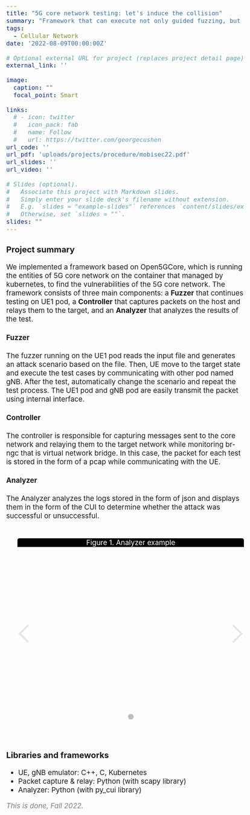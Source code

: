 ```yaml
---
title: "5G core network testing: let's induce the collision"
summary: "Framework that can execute not only guided fuzzing, but also various attack scenarios"
tags:
  - Cellular Network
date: '2022-08-09T00:00:00Z'

# Optional external URL for project (replaces project detail page).
external_link: ''

image:
  caption: ""
  focal_point: Smart

links:
  # - icon: twitter
  #   icon_pack: fab
  #   name: Follow
  #   url: https://twitter.com/georgecushen
url_code: ''
url_pdf: 'uploads/projects/procedure/mobisec22.pdf'
url_slides: ''
url_video: ''

# Slides (optional).
#   Associate this project with Markdown slides.
#   Simply enter your slide deck's filename without extension.
#   E.g. `slides = "example-slides"` references `content/slides/example-slides.md`.
#   Otherwise, set `slides = ""`.
slides: ""
---
```

<style>
body{
  font-size: 14pt;
  margin-left: 12%;
  margin-right: 12%;
  /* margin-bottom: -100px; */
}

.carousel {
  height: 500px;
  width: 600px;
  overflow: hidden;
  text-align: center;
  position: relative;
  padding: 0;
  list-style: none;
}
.carousel__controls,
.carousel__activator {
  display: none;
}
.carousel__activator:nth-of-type(1):checked ~ .carousel__track {
  transform: translateX(0%);
}
.carousel__activator:nth-of-type(1):checked ~ .carousel__slide:nth-of-type(1) {
  transition: opacity 0.5s, transform 0.5s;
  top: 0;
  left: 0;
  right: 0;
  opacity: 1;
  transform: scale(1);
}
.carousel__activator:nth-of-type(1):checked ~ .carousel__controls:nth-of-type(1) {
  display: block;
  opacity: 1;
}
.carousel__activator:nth-of-type(1):checked ~ .carousel__indicators .carousel__indicator:nth-of-type(1) {
  opacity: 1;
}
.carousel__control {
  height: 30px;
  width: 30px;
  margin-top: -15px;
  top: 50%;
  position: absolute;
  display: block;
  cursor: pointer;
  border-width: 5px 5px 0 0;
  border-style: solid;
  border-color: #bebebe;
  opacity: 0.35;
  outline: 0;
  z-index: 3;
}
.carousel__control:hover {
  opacity: 1;
}
.carousel__control--backward {
  left: 10px;
  transform: rotate(-135deg);
}
.carousel__control--forward {
  right: 10px;
  transform: rotate(45deg);
}
.carousel__indicators {
  position: absolute;
  bottom: 20px;
  width: 100%;
  text-align: center;
}
.carousel__indicator {
  height: 15px;
  width: 15px;
  border-radius: 100%;
  display: inline-block;
  z-index: 2;
  cursor: pointer;
  opacity: 0.35;
  margin: 0 2.5px 0 2.5px;
}
.carousel__indicator:hover {
  opacity: 0.75;
}
.carousel__track {
  position: absolute;
  top: 0;
  right: 0;
  bottom: 0;
  left: 0;
  padding: 0;
  margin: 0;
  transition: transform 0.5s ease 0s;
}
.carousel__track .carousel__slide {
  display: block;
  top: 0;
  left: 0;
  right: 0;
  opacity: 1;
}
.carousel__track .carousel__slide:nth-of-type(1) {
  transform: translateX(0%);
}

.carousel--scale .carousel__slide {
  transform: scale(0);
}
.carousel__slide {
  height: 100%;
  position: absolute;
  overflow-y: auto;
  opacity: 0;
}
/**
  * Theming
*/

.carousel-container {
  display: inline-block;
}
.my-carousel {
  border-radius: 5px;
  margin: 30px;
}
.carousel__slide {
  overflow: hidden;
}
.carousel--thumb .carousel__indicator {
  height: 30px;
  width: 30px;
}

.carousel__indicator {
  background-color: #bebebe;
}
.carousel__slide:nth-of-type(1),
.carousel--thumb .carousel__indicators .carousel__indicator:nth-of-type(1) {
  background-image: url("/uploads/projects/procedure/figure2.png");
  background-size: cover;
  background-position: center;
}
<style>
body{
  font-size: 14pt;
  margin-left: 12%;
  margin-right: 12%;
  /* margin-bottom: -100px; */
}

@media only screen and (max-width: 768px) {
 body {
  font-size: 12pt;
  /* text-align:center; */
  margin-left: 0%;
  margin-right: 0%;
 }
}
</style>

### Project summary

We implemented a framework based on Open5GCore, which is running the entities of 5G core network on the container that managed by kubernetes, to find the vulnerabilities of the 5G core network. 
The framework consists of three main components: a <b>Fuzzer</b> that continues testing on UE1 pod, a <b>Controller</b> that captures packets on the host and relays them to the target, and an <b>Analyzer</b> that analyzes the results of the test.

#### Fuzzer
The fuzzer running on the UE1 pod reads the input file and generates an attack scenario based on the file. Then, UE move to the target state and execute the test cases by communicating with other pod named gNB. After the test, automatically change the scenario and repeat the test process.
The UE1 pod and gNB pod are easily transmit the packet using internal interface.

#### Controller
The controller is responsible for capturing messages sent to the core network and relaying them to the target network while monitoring br-ngc that is virtual network bridge. In this case, the packet for each test is stored in the form of a pcap while communicating with the UE.

#### Analyzer
The Analyzer analyzes the logs stored in the form of json and displays them in the form of the CUI to determine whether the attack was successful or unsuccessful.

<div class="carousel-container">
  <div class="carousel my-carousel carousel--translate">
    <input class="carousel__activator" type="radio" name="carousel" id="F" checked="checked"/>
    <div class="carousel__controls">
      <label class="carousel__control carousel__control--backward" for="J"></label>
      <label class="carousel__control carousel__control--forward" for="G"></label>
    </div>
    <div class="carousel__track">
      <li class="carousel__slide">
        <p style="background-color: black; color:white; color: #fafafa; position: absolute; top: 5%; width: 100%; text-align: center; margin-top: -25px;">Figure 1. Analyzer example</p>
      </li>
    </div>
    <div class="carousel__indicators">
      <label class="carousel__indicator" for="F"></label>
    </div>
  </div>
</div>

### Libraries and frameworks
- UE, gNB emulator: C++, C, Kubernetes
- Packet capture & relay: Python (with scapy library)
- Analyzer: Python (with py_cui library)

<span style="color: gray">
<i>This is done, Fall 2022.</i></span>